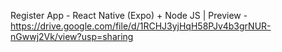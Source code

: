 Register App - React Native (Expo) + Node JS
 | Preview - https://drive.google.com/file/d/1RCHJ3yjHqH58PJv4b3grNUR-nGwwj2Vk/view?usp=sharing
